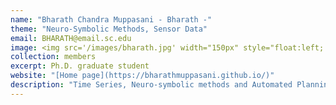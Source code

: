 ```yaml
---
name: "Bharath Chandra Muppasani - Bharath -" 
theme: "Neuro-Symbolic Methods, Sensor Data"
email: BHARATH@email.sc.edu
image: <img src='/images/bharath.jpg' width="150px" style="float:left; margin:0px 10px 0px 0px;">
collection: members
excerpt: Ph.D. graduate student
website: "[Home page](https://bharathmuppasani.github.io/)"
description: "Time Series, Neuro-symbolic methods and Automated Planning"  
---
```

